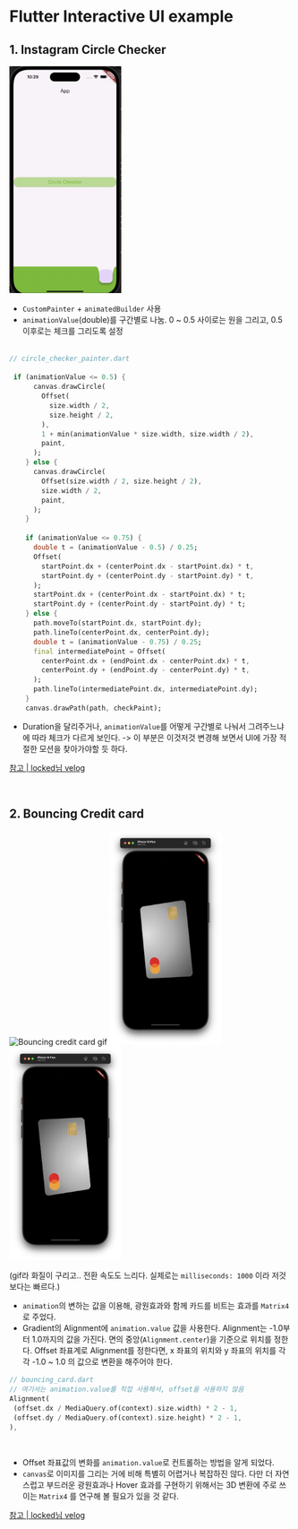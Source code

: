 # Flutter Interactive UI example


## 1. Instagram Circle Checker

<img src="assets/images/video_1.gif" width="200">

- `CustomPainter` + `animatedBuilder` 사용
- `animationValue`(double)를 구간별로 나눔. 0 ~ 0.5 사이로는 원을 그리고, 0.5 이후로는 체크를 그리도록 설정

```dart

// circle_checker_painter.dart

 if (animationValue <= 0.5) {
      canvas.drawCircle(
        Offset(
          size.width / 2,
          size.height / 2,
        ),
        1 + min(animationValue * size.width, size.width / 2),
        paint,
      );
    } else {
      canvas.drawCircle(
        Offset(size.width / 2, size.height / 2),
        size.width / 2,
        paint,
      );
    }

    if (animationValue <= 0.75) {
      double t = (animationValue - 0.5) / 0.25;
      Offset(
        startPoint.dx + (centerPoint.dx - startPoint.dx) * t,
        startPoint.dy + (centerPoint.dy - startPoint.dy) * t,
      );
      startPoint.dx + (centerPoint.dx - startPoint.dx) * t;
      startPoint.dy + (centerPoint.dy - startPoint.dy) * t;
    } else {
      path.moveTo(startPoint.dx, startPoint.dy);
      path.lineTo(centerPoint.dx, centerPoint.dy);
      double t = (animationValue - 0.75) / 0.25;
      final intermediatePoint = Offset(
        centerPoint.dx + (endPoint.dx - centerPoint.dx) * t,
        centerPoint.dy + (endPoint.dy - centerPoint.dy) * t,
      );
      path.lineTo(intermediatePoint.dx, intermediatePoint.dy);
    }
    canvas.drawPath(path, checkPaint);
```

- Duration을 달리주거나, `animationValue`를 어떻게 구간별로 나눠서 그려주느냐에 따라 체크가 다르게 보인다. -> 이 부분은 이것저것 변경해 보면서 UI에 가장 적절한 모션을 찾아가야할 듯 하다.



[참고 | locked님 velog](https://velog.io/@locked/Flutter-3%EC%9D%BC-%EC%A7%80%EB%82%9C-%EC%9D%B8%EC%8A%A4%ED%83%80-%ED%94%BC%EB%93%9C)


<br>

## 2. Bouncing Credit card
<div>
<img src="assets/images/video_2.gif" width="200" alt="Bouncing credit card gif">
<img src="assets/images/image_1.png" width="200" alt="Bouncing credit card image">
<img src="assets/images/image_2.png" width="200" alt="Bouncing credit card image">
</div>


(gif라 화질이 구리고.. 전환 속도도 느리다. 
실제로는 `milliseconds: 1000` 이라 저것보다는 빠르다.)

- `animation`의 변하는 값을 이용해, 광원효과와 함께 카드를 비트는 효과를 `Matrix4`로 주었다.
- Gradient의 Alignment에 `animation.value` 값을 사용한다. Alignment는 -1.0부터 1.0까지의 값을 가진다. 면의 중앙(`Alignment.center`)을 기준으로 위치를 정한다. Offset 좌표계로 Alignment를 정한다면, x 좌표의 위치와 y 좌표의 위치를 각각 -1.0 ~ 1.0 의 값으로 변환을 해주어야 한다.

```dart
// bouncing_card.dart
// 여기서는 animation.value를 직접 사용해서, offset을 사용하지 않음
Alignment(
 (offset.dx / MediaQuery.of(context).size.width) * 2 - 1,
 (offset.dy / MediaQuery.of(context).size.height) * 2 - 1,
),
```

<br>

- Offset 좌표값의 변화를 `animation.value`로 컨트롤하는 방법을 알게 되었다. 
- `canvas`로 이미지를 그리는 거에 비해 특별히 어렵거나 복잡하진 않다. 다만 더 자연스럽고 부드러운 광원효과나 Hover 효과를 구현하기 위해서는 3D 변환에 주로 쓰이는 `Matrix4` 를 연구해 볼 필요가 있을 것 같다.


[참고 | locked님 velog](https://velog.io/@locked/Flutter-%EA%B7%B8%EB%9D%BC%EB%8D%B0%EC%9D%B4%EC%85%98%EC%9C%BC%EB%A1%9C-%EB%A7%8C%EB%93%A4%EC%96%B4%EB%B3%B4%EB%8A%94-%EA%B4%91%EC%9B%90-%ED%9A%A8%EA%B3%BC)